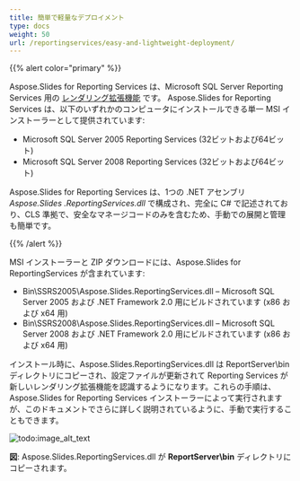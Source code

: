 ```yaml
---
title: 簡単で軽量なデプロイメント
type: docs
weight: 50
url: /reportingservices/easy-and-lightweight-deployment/
---
```


{{% alert color="primary" %}} 

Aspose.Slides for Reporting Services は、Microsoft SQL Server Reporting Services 用の [レンダリング拡張機能](http://msdn2.microsoft.com/en-us/library/ms154606.aspx) です。 
Aspose.Slides for Reporting Services は、以下のいずれかのコンピュータにインストールできる単一 MSI インストーラーとして提供されています: 

- Microsoft SQL Server 2005 Reporting Services (32ビットおよび64ビット)
- Microsoft SQL Server 2008 Reporting Services (32ビットおよび64ビット)

Aspose.Slides for Reporting Services は、1つの .NET アセンブリ *Aspose.Slides* *.ReportingServices.dll* で構成され、完全に C# で記述されており、CLS 準拠で、安全なマネージコードのみを含むため、手動での展開と管理も簡単です。 

{{% /alert %}} 

MSI インストーラーと ZIP ダウンロードには、Aspose.Slides for ReportingServices が含まれています: 

- Bin\SSRS2005\Aspose.Slides.ReportingServices.dll – Microsoft SQL Server 2005 および .NET Framework 2.0 用にビルドされています (x86 および x64 用)
- Bin\SSRS2008\Aspose.Slides.ReportingServices.dll – Microsoft SQL Server 2008 および .NET Framework 2.0 用にビルドされています (x86 および x64 用)

インストール時に、Aspose.Slides.ReportingServices.dll は ReportServer\bin ディレクトリにコピーされ、設定ファイルが更新されて Reporting Services が新しいレンダリング拡張機能を認識するようになります。これらの手順は、Aspose.Slides for Reporting Services インストーラーによって実行されますが、このドキュメントでさらに詳しく説明されているように、手動で実行することもできます。 

![todo:image_alt_text](easy-and-lightweight-deployment_1.png)

**図**: Aspose.Slides.ReportingServices.dll が **ReportServer\bin** ディレクトリにコピーされます。
